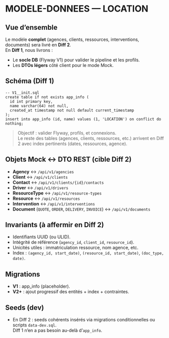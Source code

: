 # MODELE-DONNEES — LOCATION

## Vue d’ensemble
Le modèle **complet** (agences, clients, ressources, interventions, documents) sera livré en **Diff 2**.  
En **Diff 1**, nous livrons :
- Le **socle DB** (Flyway V1) pour valider le pipeline et les profils.
- Les **DTOs légers** côté client pour le mode Mock.

## Schéma (Diff 1)
```
-- V1__init.sql
create table if not exists app_info (
  id int primary key,
  name varchar(64) not null,
  created_at timestamp not null default current_timestamp
);
insert into app_info (id, name) values (1, 'LOCATION') on conflict do nothing;
```

> Objectif : valider Flyway, profils, et connexions.  
> Le reste des tables (agences, clients, ressources, etc.) arrivent en Diff 2 avec index pertinents (dates, ressources, agence).

## Objets Mock ↔ DTO REST (cible Diff 2)
- **Agency** ↔ `/api/v1/agencies`
- **Client** ↔ `/api/v1/clients`
- **Contact** ↔ `/api/v1/clients/{id}/contacts`
- **Driver** ↔ `/api/v1/drivers`
- **ResourceType** ↔ `/api/v1/resource-types`
- **Resource** ↔ `/api/v1/resources`
- **Intervention** ↔ `/api/v1/interventions`
- **Document** (`QUOTE`, `ORDER`, `DELIVERY`, `INVOICE`) ↔ `/api/v1/documents`

## Invariants (à affermir en Diff 2)
- Identifiants UUID (ou ULID).
- Intégrité de référence (`agency_id`, `client_id`, `resource_id`).
- Unicités utiles : immatriculation ressource, nom agence, etc.
- Index : `(agency_id, start_date)`, `(resource_id, start_date)`, `(doc_type, date)`.

## Migrations
- **V1** : app_info (placeholder).
- **V2+** : ajout progressif des entités + index + contraintes.

## Seeds (dev)
- En Diff 2 : seeds cohérents insérés via migrations conditionnelles ou scripts `data-dev.sql`.  
  Diff 1 n’en a pas besoin au-delà d’`app_info`.
